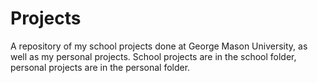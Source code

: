 # Projects
A repository of my school projects done at George Mason University, as well as my personal projects. School projects are in the school folder, personal projects are in the personal folder.
